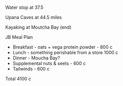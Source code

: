 Water stop at 37.5

Upana Caves at 44.5 miles

Kayaking at Moutcha Bay (end)


JB Meal Plan

+ Breakfast - oats + vega protein powder - 800 c
+ Lunch - something perishable from a store 1000 c
+ Dinner - Moucha Bay?
+ Supplemental nuts & seets - 600 c
+ Tailwinds - 600 c

Total 4100 c
